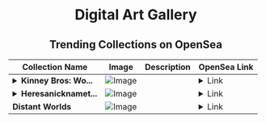 <div align="center">

# Digital Art Gallery

## Trending Collections on OpenSea

| Collection Name                       | Image                                                                                     | Description                       | OpenSea Link                                                                                          |
|---------------------------------------|-------------------------------------------------------------------------------------------|-----------------------------------|--------------------------------------------------------------------------------------------------------|
| **<details><summary>Kinney Bros: Wo...</summary>Kinney Bros: World Leaders</details>** | ![Image](https://i.seadn.io/s/raw/files/3afc90d2e028d7f4f02615304fa50160.png?w=500&auto=format?w=200&auto=format) |  | <details><summary>Link</summary>[Kinney Bros: World Leaders](https://opensea.io/collection/kinney-bros-world-leaders)</details> |
| **<details><summary>Heresanicknamet...</summary>Heresanicknamethatfi</details>** | ![Image](https://i.seadn.io/s/raw/files/0633b8a00383259d24e2ecca878a6029.png?w=500&auto=format?w=200&auto=format) |  | <details><summary>Link</summary>[Heresanicknamethatfi](https://opensea.io/collection/heresanicknamethatfi-1)</details> |
| **Distant Worlds** | ![Image](https://i.seadn.io/s/raw/files/3848c3f963c2248e69cfc525ed788d58.png?w=500&auto=format?w=200&auto=format) |  | <details><summary>Link</summary>[Distant Worlds](https://opensea.io/collection/distant-worlds-6)</details> |

</div>